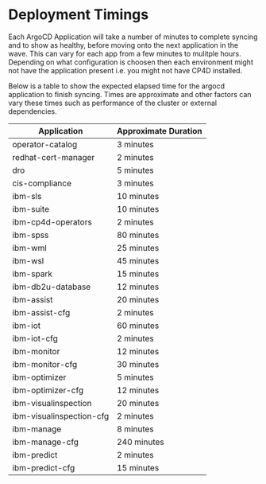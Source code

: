Deployment Timings
===============================================================================

Each ArgoCD Application will take a number of minutes to complete syncing and to show as healthy, before moving onto the next application in the wave. This can vary for each app from a few minutes to mulitple hours. Depending on what configuration is choosen then each environment might not have the application present i.e. you might not have CP4D installed.

Below is a table to show the expected elapsed time for the argocd application to finish syncing. Times are approximate and other factors can vary these times such as performance of the cluster or external dependencies.

| Application | Approximate Duration |
|-|-|
| operator-catalog | 3 minutes |
| redhat-cert-manager | 2 minutes |
| dro | 5 minutes |
| cis-compliance | 3 minutes |
| ibm-sls | 10 minutes |
| ibm-suite | 10 minutes |
| ibm-cp4d-operators | 2 minutes |
| ibm-spss | 80 minutes |
| ibm-wml | 25 minutes |
| ibm-wsl | 45 minutes |
| ibm-spark | 15 minutes |
| ibm-db2u-database | 12 minutes |
| ibm-assist | 20 minutes |
| ibm-assist-cfg | 2 minutes |
| ibm-iot | 60 minutes |
| ibm-iot-cfg | 2 minutes |
| ibm-monitor | 12 minutes |
| ibm-monitor-cfg | 30 minutes |
| ibm-optimizer | 5 minutes |
| ibm-optimizer-cfg | 12 minutes |
| ibm-visualinspection | 20 minutes |
| ibm-visualinspection-cfg | 2 minutes |
| ibm-manage | 8 minutes |
| ibm-manage-cfg | 240 minutes |
| ibm-predict | 2 minutes |
| ibm-predict-cfg | 15 minutes |